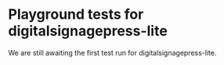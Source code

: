 # Playground tests for digitalsignagepress-lite
We are still awaiting the first test run for digitalsignagepress-lite.
